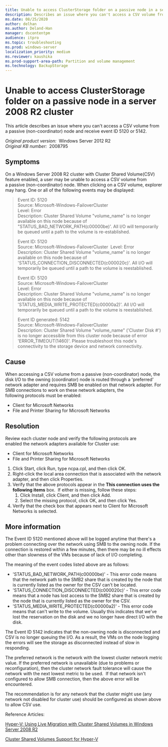 ```yaml
---
title: Unable to access ClusterStorage folder on a passive node in a server 2008 R2 cluster
description: Describes an issue where you can't access a CSV volume from a passive (non-coordinator) node and receive event ID 5120 or 5142.
ms.date: 08/25/2020
author: delhan
ms.author: Deland-Han
manager: dscontentpm
audience: itpro
ms.topic: troubleshooting
ms.prod: windows-server
localization_priority: medium
ms.reviewer: kaushika
ms.prod-support-area-path: Partition and volume management
ms.technology: BackupStorage
---
```

# Unable to access ClusterStorage folder on a passive node in a server 2008 R2 cluster

This article describes an issue where you can't access a CSV volume from a passive (non-coordinator) node and receive event ID 5120 or 5142.

_Original product version:_ &nbsp;Windows Server 2012 R2  
_Original KB number:_ &nbsp;2008795

## Symptoms

On a Windows Server 2008 R2 cluster with Cluster Shared Volume(CSV) feature enabled, a user may be unable to access a CSV volume from a passive (non-coordinator) node. When clicking on a CSV volume, explorer may hang. One or all of the following events may be displayed:
> Event ID: 5120  
Source: Microsoft-Windows-FailoverCluster  
Level: Error  
Description: Cluster Shared Volume "volume_name" is no longer available on this node because of "STATUS_BAD_NETWORK_PATH(c00000be)'. All I/O will temporarily be queued until a path to the volume is re-established.  
>
> Event ID: 5120  
Source: Microsoft-Windows-FailoverCluster  
Level: Error  
Description: Cluster Shared Volume "volume_name" is no longer available on this node because of 'STATUS_CONNECTION_DISCONNECTED(c000020c)'. All I/O will temporarily be queued until a path to the volume is reestablished.  
>
> Event ID: 5120  
Source: Microsoft-Windows-FailoverCluster  
Level: Error  
Description: Cluster Shared Volume "volume_name" is no longer available on this node because of 'STATUS_MEDIA_WRITE_PROTECTED(c00000a2)'. All I/O will temporarily be queued until a path to the volume is reestablished.  
>
> Event ID generated: 5142  
Source: Microsoft-Windows-FailoverCluster  
Description: Cluster Shared Volume "volume_name" ('Cluster Disk #') is no longer accessible from this cluster node because of error 'ERROR_TIMEOUT(1460)'. Please troubleshoot this node's connectivity to the storage device and network connectivity.  

## Cause

When accessing a CSV volume from a passive (non-coordinator) node, the disk I/O to the owning (coordinator) node is routed through a 'preferred' network adapter and requires SMB be enabled on that network adapter. For SMB connections to work on these network adapters, the following protocols must be enabled:

- Client for Microsoft Networks
- File and Printer Sharing for Microsoft Networks

## Resolution

Review each cluster node and verify the following protocols are enabled the network adapters available for Cluster use:

- Client for Microsoft Networks
- File and Printer Sharing for Microsoft Networks

1. Click Start, click Run, type ncpa.cpl, and then click OK.
2. Right-click the local area connection that is associated with the network adapter, and then click Properties.
3. Verify that the above protocols appear in the **This connection uses the following items** box.  If either is missing, follow these steps:
    1. Click Install, click Client, and then click Add.
    2. Select the missing protocol, click OK, and then click Yes.  
4. Verify that the check box that appears next to Client for Microsoft Networks is selected.

## More information

The Event ID 5120 mentioned above will be logged anytime that there's a problem connecting over the network using SMB to the owning node. If the connection is restored within a few minutes, then there may be no ill effects other than slowness of the VMs because of lack of I/O completing.

The meaning of the event codes listed above are as follows:

- 'STATUS_BAD_NETWORK_PATH(c00000be)' - This error code means that the network path to the SMB2 share that is created by the node that is currently listed as the owner for the CSV can't be located.
- 'STATUS_CONNECTION_DISCONNECTED(c000020c)' - This error code means that a node has lost access to the SMB2 share that is created by the node that is currently listed as the owner for the CSV.
- 'STATUS_MEDIA_WRITE_PROTECTED(c00000a2)' - This error code means that can't write to the volume. Usually this indicates that we've lost the reservation on the disk and we no longer have direct I/O with the disk.

The Event ID 5142 indicates that the non-owning node is disconnected and CSV is no longer queuing the I/O. As a result, the VMs on the node logging the errors will see the storage as disconnected instead of slow in responding.

The preferred network is the network with the lowest cluster network metric value. If the preferred network is unavailable (due to problems or reconfiguration), then the cluster network fault tolerance will cause the network with the next lowest metric to be used.  If that network isn't configured to allow SMB connection, then the above error will be encountered.

The recommendation is for any network that the cluster might use (any network not disabled for cluster use) should be configured as shown above to allow CSV use.

Reference Articles:

[Hyper-V: Using Live Migration with Cluster Shared Volumes in Windows Server 2008 R2](https://technet.microsoft.com/library/dd446679%28WS.10%29.aspx)

[Cluster Shared Volumes Support for Hyper-V](https://technet.microsoft.com/library/dd630633%28WS.10%29.aspx)
